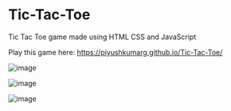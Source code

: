 # Tic-Tac-Toe
Tic Tac Toe game made using HTML CSS and JavaScript

Play this game here: https://piyushkumarg.github.io/Tic-Tac-Toe/

![image](https://user-images.githubusercontent.com/83285872/182540059-87186d17-c179-4515-9d5a-a42ca55547d5.png)

![image](https://user-images.githubusercontent.com/83285872/182540073-dea887fd-4b90-4298-af90-69184619564a.png)

![image](https://user-images.githubusercontent.com/83285872/182540082-6faa4577-ac0e-4152-9206-8a7d143a727b.png)
